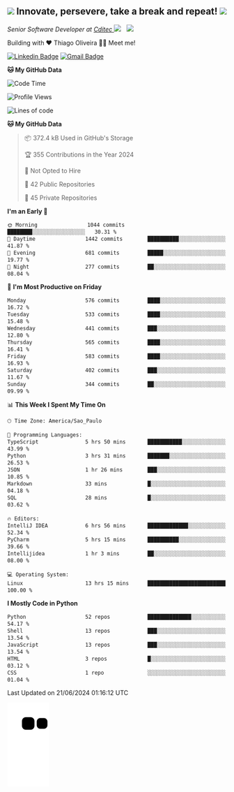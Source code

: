 <h2><img src="https://emojis.slackmojis.com/emojis/images/1531849430/4246/blob-sunglasses.gif?1531849430" width="30"/> Innovate, persevere, take a break and repeat! <img src="https://media.giphy.com/media/12oufCB0MyZ1Go/giphy.gif" width="50"></h2>
<img align='right' src="https://media.giphy.com/media/M9gbBd9nbDrOTu1Mqx/giphy.gif" width="230">
<p><em>Senior Software Developer at <a href="https://www.cditec.com.br/">Cditec
</a><img src="https://media.giphy.com/media/WUlplcMpOCEmTGBtBW/giphy.gif" width="30"> 
</em></p>



Building with ❤️ Thiago Oliveira 👋🏽 Meet me!

[![Linkedin Badge](https://img.shields.io/badge/-Thiago-blue?style=flat-square&logo=Linkedin&logoColor=white&link=https://www.linkedin.com/in/tgmarinho/)](https://www.linkedin.com/in/thiagoceconelo/) 
[![Gmail Badge](https://img.shields.io/badge/-thiceconelo@gmail.com-c14438?style=flat-square&logo=Gmail&logoColor=white&link=mailto:thiceconelo@gmail.com)](mailto:thiceconelo@gmail.com)

</em></p>

<!-- <span style="height ">
![Anurag's GitHub stats](https://github-readme-stats.vercel.app/api?username=arthurspk&show_icons=true&theme=tokyonight)
</span> -->

**🐱 My GitHub Data** 
<!--START_SECTION:waka-->
![Code Time](http://img.shields.io/badge/Code%20Time-1%2C419%20hrs%2035%20mins-blue)

![Profile Views](http://img.shields.io/badge/Profile%20Views-0-blue)

![Lines of code](https://img.shields.io/badge/From%20Hello%20World%20I%27ve%20Written-4.9%20million%20lines%20of%20code-blue)

**🐱 My GitHub Data** 

> 📦 372.4 kB Used in GitHub's Storage 
 > 
> 🏆 355 Contributions in the Year 2024
 > 
> 🚫 Not Opted to Hire
 > 
> 📜 42 Public Repositories 
 > 
> 🔑 45 Private Repositories 
 > 
**I'm an Early 🐤** 

```text
🌞 Morning                1044 commits        ████████░░░░░░░░░░░░░░░░░   30.31 % 
🌆 Daytime                1442 commits        ██████████░░░░░░░░░░░░░░░   41.87 % 
🌃 Evening                681 commits         █████░░░░░░░░░░░░░░░░░░░░   19.77 % 
🌙 Night                  277 commits         ██░░░░░░░░░░░░░░░░░░░░░░░   08.04 % 
```
📅 **I'm Most Productive on Friday** 

```text
Monday                   576 commits         ████░░░░░░░░░░░░░░░░░░░░░   16.72 % 
Tuesday                  533 commits         ████░░░░░░░░░░░░░░░░░░░░░   15.48 % 
Wednesday                441 commits         ███░░░░░░░░░░░░░░░░░░░░░░   12.80 % 
Thursday                 565 commits         ████░░░░░░░░░░░░░░░░░░░░░   16.41 % 
Friday                   583 commits         ████░░░░░░░░░░░░░░░░░░░░░   16.93 % 
Saturday                 402 commits         ███░░░░░░░░░░░░░░░░░░░░░░   11.67 % 
Sunday                   344 commits         ██░░░░░░░░░░░░░░░░░░░░░░░   09.99 % 
```


📊 **This Week I Spent My Time On** 

```text
🕑︎ Time Zone: America/Sao_Paulo

💬 Programming Languages: 
TypeScript               5 hrs 50 mins       ███████████░░░░░░░░░░░░░░   43.99 % 
Python                   3 hrs 31 mins       ███████░░░░░░░░░░░░░░░░░░   26.53 % 
JSON                     1 hr 26 mins        ███░░░░░░░░░░░░░░░░░░░░░░   10.85 % 
Markdown                 33 mins             █░░░░░░░░░░░░░░░░░░░░░░░░   04.18 % 
SQL                      28 mins             █░░░░░░░░░░░░░░░░░░░░░░░░   03.62 % 

🔥 Editors: 
IntelliJ IDEA            6 hrs 56 mins       █████████████░░░░░░░░░░░░   52.34 % 
PyCharm                  5 hrs 15 mins       ██████████░░░░░░░░░░░░░░░   39.66 % 
Intellijidea             1 hr 3 mins         ██░░░░░░░░░░░░░░░░░░░░░░░   08.00 % 

💻 Operating System: 
Linux                    13 hrs 15 mins      █████████████████████████   100.00 % 
```

**I Mostly Code in Python** 

```text
Python                   52 repos            ██████████████░░░░░░░░░░░   54.17 % 
Shell                    13 repos            ███░░░░░░░░░░░░░░░░░░░░░░   13.54 % 
JavaScript               13 repos            ███░░░░░░░░░░░░░░░░░░░░░░   13.54 % 
HTML                     3 repos             █░░░░░░░░░░░░░░░░░░░░░░░░   03.12 % 
CSS                      1 repo              ░░░░░░░░░░░░░░░░░░░░░░░░░   01.04 % 
```




 Last Updated on 21/06/2024 01:16:12 UTC
<!--END_SECTION:waka-->

![Snake animation](https://github.com/rafaballerini/rafaballerini/blob/output/github-contribution-grid-snake.svg)


<!---
ceconelo/ceconelo is a ✨ special ✨ repository because its `README.md` (this file) appears on your GitHub profile.
You can click the Preview link to take a look at your changes.
--->

